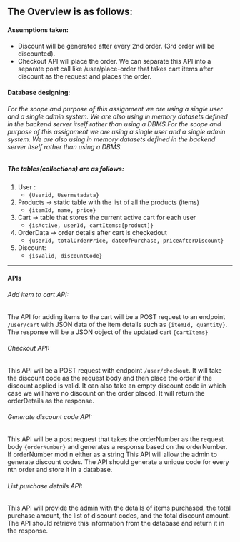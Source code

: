 ## The Overview is as follows:

#### Assumptions taken:
- Discount will be generated after every 2nd order. (3rd order will be discounted).
- Checkout API will place the order. We can separate this API into a separate post call like /user/place-order that takes cart items after discount as the request and places the order.

#### Database designing:
###### For the scope and purpose of  this assignment we are using a single user and a single admin system. We are also using in memory datasets defined in the backend server itself rather than using a DBMS.For the scope and purpose of  this assignment we are using a single user and a single admin system. We are also using in memory datasets defined in the backend server itself rather than using a DBMS.
##### The tables(collections) are as follows:
1. User : 
	- `{Userid, Usermetadata}`
2. Products -> static table with the list of all the products (items) 
	- `{itemId, name, price}`
3. Cart -> table that stores the current active cart for each user 
	- `{isActive, userId, cartItems:[product]}`
4. OrderData -> order details after cart is checkedout 
	- `{userId, totalOrderPrice, dateOfPurchase, priceAfterDiscount}`
5. Discount: 
	- `{isValid, discountCode}`

------------


#### APIs
###### Add item to cart API: 

The API for adding items to the cart will be a POST request to an endpoint `/user/cart` with JSON data of the item details such as `{itemId, quantity}`. The response will be a JSON object of the updated cart `{cartItems}`
###### Checkout API: 
This API will be a POST request with endpoint `/user/checkout`. It will take the discount code as the request body and then place the order if the discount applied is valid. It can also take an empty discount code in which case we will have no discount on the order placed. It will return the orderDetails as the response.
###### Generate discount code API:
This API will be a post request that takes the orderNumber as the request body `{orderNumber}` and generates a response based on the orderNumber. If orderNumber mod n either as a string 
This API will allow the admin to generate discount codes. The API should generate a unique code for every nth order and store it in a database.
###### List purchase details API:
This API will provide the admin with the details of items purchased, the total purchase amount, the list of discount codes, and the total discount amount. The API should retrieve this information from the database and return it in the response.
